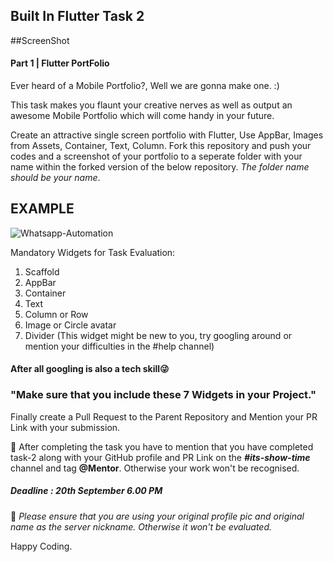 ## Built In Flutter Task 2

##ScreenShot

#### Part 1 | Flutter PortFolio

Ever heard of a Mobile Portfolio?, Well we are gonna make one. :)

This task makes you flaunt your creative nerves as well as output an awesome Mobile Portfolio which will come handy in your future.

Create an attractive single screen portfolio with Flutter,
Use AppBar, Images from Assets, Container, Text, Column.
Fork this repository and push your codes and a screenshot of your portfolio to a seperate folder with your name within the forked version of the below repository. *The folder name should be your name*.

## EXAMPLE
![Whatsapp-Automation](https://media.discordapp.net/attachments/885514375589412934/888085857704243230/IMG-20210916-WA0119.jpg?width=336&height=644)

Mandatory Widgets for Task Evaluation:
1. Scaffold
2. AppBar
3. Container
4. Text
5. Column or Row
6. Image or Circle avatar
7. Divider (This widget might be new to you, try googling around or mention your difficulties in the #help channel)
#### After all googling is also a tech skill😜


### "Make sure that you include these 7 Widgets in your Project."

Finally create a Pull Request to the Parent Repository and Mention your PR Link with your submission.

:checkered_flag: After completing the task you have to mention that you have completed task-2 along with your GitHub profile and PR Link on the ***#its-show-time*** channel and tag **@Mentor**. Otherwise your work won't be recognised.

##### Deadline : 20th September 6.00 PM

:round_pushpin: *Please ensure that you are using your original profile pic and original name as the server nickname. Otherwise it won't be evaluated.*

Happy Coding.
